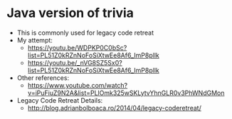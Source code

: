 # Java version of trivia
- This is commonly used for legacy code retreat
- My attempt:
    - https://youtu.be/WDPKP0C0bSc?list=PL51Z0kRZnNoFoSiXtwEe8Af6_ImP8pllk
    - https://youtu.be/_nVG8SZ5Sx0?list=PL51Z0kRZnNoFoSiXtwEe8Af6_ImP8pllk
- Other references: 
    - https://www.youtube.com/watch?v=iPuFiuZ9N2A&list=PLlOmk325wSKLytvYhnGLR0v3PhWNdGMon
- Legacy Code Retreat Details:
    - http://blog.adrianbolboaca.ro/2014/04/legacy-coderetreat/

